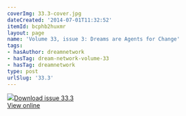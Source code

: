 ```yaml
---
coverImg: 33.3-cover.jpg
dateCreated: '2014-07-01T11:32:52'
itemId: bcphb2huxmr
layout: page
name: 'Volume 33, issue 3: Dreams are Agents for Change'
tags:
- hasAuthor: dreamnetwork
- hasTag: dream-network-volume-33
- hasTag: dreamnetwork
type: post
urlSlug: '33.3'
---
```

<img class="card-journal-img" src="../images/33.3-rect.jpg"/><a href="../files/pdfs/Volume_33/33.3_change.pdf" download="">Download issue 33.3</a><br><a href="../files/pdfs/Volume_33/33.3_change.pdf">View online</a>